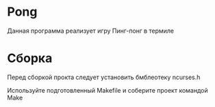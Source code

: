 # Pong

Данная программа реализует игру Пинг-понг в термиле

# Сборка
Перед сборкой прокта следует установить бмблеотеку ncurses.h

Используйте подготовленный Makefile и соберите проект командой Make

